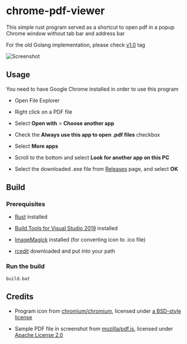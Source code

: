 # chrome-pdf-viewer

This simple rust program served as a shortcut to open pdf in a popup Chrome window without tab bar and address bar

For the old Golang implementation, please check [v1.0](https://github.com/maxloh/chrome-pdf-viewer/tree/v1.0) tag

![Screenshot](https://raw.githubusercontent.com/maxloh/chrome-pdf-viewer/readme/screenshot.png)

## Usage

You need to have Google Chrome installed in order to use this program

- Open File Explorer

- Right click on a PDF file

- Select **Open with** > **Choose another app**

- Check the **Always use this app to open .pdf files** checkbox

- Select **More apps**

- Scroll to the bottom and select **Look for another app on this PC**

- Select the downloaded .exe file from [Releases](https://github.com/maxloh/chrome-pdf-viewer/releases) page, and select **OK**

## Build

### Prerequisites

- [Rust](https://www.rust-lang.org/tools/install) installed

- [Build Tools for Visual Studio 2019](https://visualstudio.microsoft.com/downloads/#vstool-2019-family) installed

- [ImageMagick](https://imagemagick.org/script/download.php#windows) installed (for converting icon to .ico file)

- [rcedit](https://github.com/electron/rcedit/releases) downloaded and put into your path

### Run the build

```
build.bat
```

## Credits

- Program icon from [chromium/chromium](https://chromium.googlesource.com/chromium/src/+/28ee90fc0392760f358c16cbb57c0323500d7bb0/chrome/browser/resources/settings/icons.html#123), licensed under [a BSD-style license](https://chromium.googlesource.com/chromium/src/+/refs/heads/master/LICENSE)

- Sample PDF file in screenshot from [mozilla/pdf.js](https://github.com/mozilla/pdf.js/blob/f652cf8e5ea127393ee83e6cb30c51ecd6ce91c3/web/compressed.tracemonkey-pldi-09.pdf), licensed under [Apache License 2.0](https://github.com/mozilla/pdf.js/blob/master/LICENSE)
